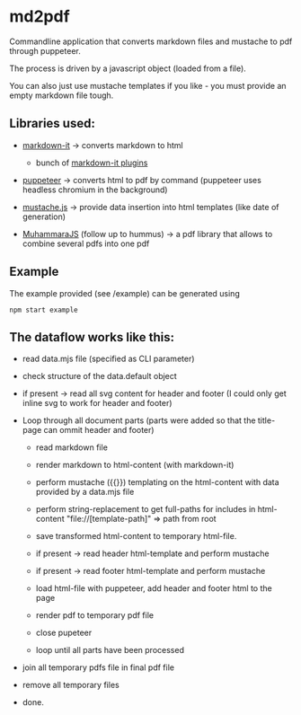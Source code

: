 # md2pdf
Commandline application that converts markdown files and mustache to pdf through puppeteer.

The process is driven by a javascript object (loaded from a file).

You can also just use mustache templates if you like - you must provide an empty markdown file tough.

## Libraries used:  

* [markdown-it](https://www.npmjs.com/package/markdown-it) -> converts markdown to html
  * bunch of [markdown-it plugins](https://mdit-plugins.github.io/)

* [puppeteer](https://www.npmjs.com/package/puppeteer) -> converts html to pdf by command (puppeteer uses headless chromium in the background)

* [mustache.js](https://www.npmjs.com/package/mustache) -> provide data insertion into html templates (like date of generation)

* [MuhammaraJS](https://www.npmjs.com/package/muhammara) (follow up to hummus) -> a pdf library that allows to combine several pdfs into one pdf

## Example

The example provided (see /example) can be generated using

``` npm start example ```

## The dataflow works like this:

* read data.mjs file (specified as CLI parameter)

* check structure of the data.default object

* if present -> read all svg content for header and footer (I could only get inline svg to work for header and footer)

* Loop through all document parts (parts were added so that the title-page can ommit header and footer)
 
   * read markdown file
   * render markdown to html-content (with markdown-it)
   * perform mustache ({{}}) templating on the html-content with data provided by a data.mjs file
   * perform string-replacement to get full-paths for includes in html-content "file://[template-path]" => path from root

   * save transformed html-content to temporary html-file.
  
   * if present -> read header html-template and perform mustache 
   * if present -> read footer html-template and perform mustache 

   * load html-file with puppeteer, add header and footer html to the page
   * render pdf to temporary pdf file
   * close pupeteer
   * loop until all parts have been processed
 
 * join all temporary pdfs file in final pdf file
 * remove all temporary files 
 * done. 


